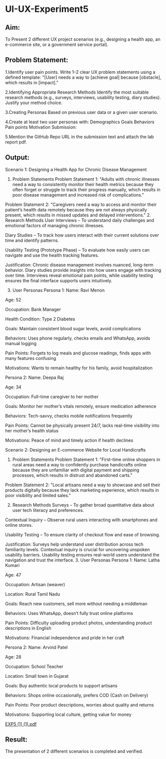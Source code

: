 # UI-UX-Experiment5

## Aim:

To Present 2 different UX project scenarios (e.g., designing a health app, an e-commerce site, or a government service portal).

## Problem Statement:

1.Identify user pain points. Write 1–2 clear UX problem statements using a defined template: "[User] needs a way to [achieve goal] because [obstacle], which results in [impact]."

2.Identifying Appropriate Research Methods Identify the most suitable research methods (e.g., surveys, interviews, usability testing, diary studies). Justify your method choice.

3.Creating Personas Based on previous user data or a given user scenario.

4.Create at least two user personas with: Demographics Goals Behaviors Pain points Motivation Submission:

5.Mention the GitHub Repo URL in the submission text and attach the lab report pdf.

## Output:

Scenario 1: Designing a Health App for Chronic Disease Management
1. Problem Statements
Problem Statement 1:
 "Adults with chronic illnesses need a way to consistently monitor their health metrics because they often forget or struggle to track their progress manually, which results in poor disease management and increased risk of complications."


Problem Statement 2:
 "Caregivers need a way to access and monitor their patient’s health data remotely because they are not always physically present, which results in missed updates and delayed interventions."
2. Research Methods
User Interviews – To understand daily challenges and emotional factors of managing chronic illnesses.


Diary Studies – To track how users interact with their current solutions over time and identify patterns.


Usability Testing (Prototype Phase) – To evaluate how easily users can navigate and use the health tracking features.


Justification:
 Chronic disease management involves nuanced, long-term behavior. Diary studies provide insights into how users engage with tracking over time. Interviews reveal emotional pain points, while usability testing ensures the final interface supports users intuitively.

3. User Personas
Persona 1:
Name: Ravi Menon


Age: 52


Occupation: Bank Manager


Health Condition: Type 2 Diabetes


Goals: Maintain consistent blood sugar levels, avoid complications


Behaviors: Uses phone regularly, checks emails and WhatsApp, avoids manual logging


Pain Points: Forgets to log meals and glucose readings, finds apps with many features confusing


Motivations: Wants to remain healthy for his family, avoid hospitalization


Persona 2:
Name: Deepa Raj


Age: 34


Occupation: Full-time caregiver to her mother


Goals: Monitor her mother’s vitals remotely, ensure medication adherence


Behaviors: Tech-savvy, checks mobile notifications frequently


Pain Points: Cannot be physically present 24/7, lacks real-time visibility into her mother’s health status


Motivations: Peace of mind and timely action if health declines


Scenario 2: Designing an E-commerce Website for Local Handicrafts
1. Problem Statements
Problem Statement 1:
 "First-time online shoppers in rural areas need a way to confidently purchase handicrafts online because they are unfamiliar with digital payment and shipping processes, which results in distrust and abandoned carts."


Problem Statement 2:
 "Local artisans need a way to showcase and sell their products digitally because they lack marketing experience, which results in poor visibility and limited sales."


2. Research Methods
Surveys – To gather broad quantitative data about user tech literacy and preferences.


Contextual Inquiry – Observe rural users interacting with smartphones and online stores.


Usability Testing – To ensure clarity of checkout flow and ease of browsing.


Justification:
 Surveys help understand user distribution across tech familiarity levels. Contextual inquiry is crucial for uncovering unspoken usability barriers. Usability testing ensures real-world users understand the navigation and trust the interface.
3. User Personas
Persona 1:
Name: Latha Kumari


Age: 47


Occupation: Artisan (weaver)


Location: Rural Tamil Nadu


Goals: Reach new customers, sell more without needing a middleman


Behaviors: Uses WhatsApp, doesn’t fully trust online platforms


Pain Points: Difficulty uploading product photos, understanding product descriptions in English


Motivations: Financial independence and pride in her craft


Persona 2:
Name: Arvind Patel


Age: 28


Occupation: School Teacher


Location: Small town in Gujarat


Goals: Buy authentic local products to support artisans


Behaviors: Shops online occasionally, prefers COD (Cash on Delivery)


Pain Points: Poor product descriptions, worries about quality and returns


Motivations: Supporting local culture, getting value for money


[EXP5 (1) (1).pdf](https://github.com/user-attachments/files/20540288/EXP5.1.1.pdf)


## Result:

The presentation of 2 different scenarios is completed and verified.
